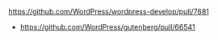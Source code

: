 https://github.com/WordPress/wordpress-develop/pull/7681

-   https://github.com/WordPress/gutenberg/pull/66541
